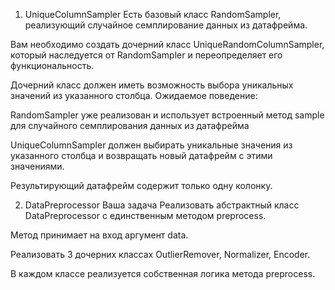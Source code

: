 1. UniqueColumnSampler
Есть базовый класс RandomSampler, реализующий случайное семплирование данных из датафрейма.

Вам необходимо создать дочерний класс UniqueRandomСolumnSampler, который наследуется от RandomSampler и переопределяет его функциональность. 

Дочерний класс должен иметь возможность выбора уникальных значений из указанного столбца.
Ожидаемое поведение:

RandomSampler уже реализован и использует встроенный метод sample для случайного семплирования данных из датафрейма

UniqueColumnSampler должен выбирать уникальные значения из указанного столбца и возвращать новый датафрейм с этими значениями.

Результирующий датафрейм содержит только одну колонку.

2. DataPreprocessor
Ваша задача
Реализовать абстрактный класс DataPreprocessor с единственным методом preprocess.

Метод принимает на вход аргумент data.
 
Реализовать 3 дочерних классах OutlierRemover, Normalizer, Encoder. 

В каждом классе реализуется собственная логика метода preprocess.
